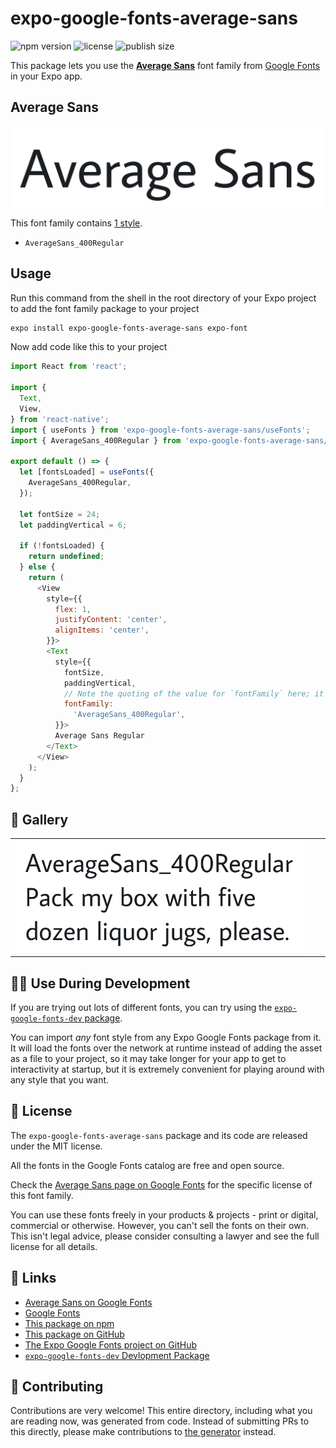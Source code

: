 # expo-google-fonts-average-sans

![npm version](https://flat.badgen.net/npm/v/expo-google-fonts-average-sans)
![license](https://flat.badgen.net/github/license/expo/google-fonts)
![publish size](https://flat.badgen.net/packagephobia/install/expo-google-fonts-average-sans)

This package lets you use the [**Average Sans**](https://fonts.google.com/specimen/Average+Sans) font family from [Google Fonts](https://fonts.google.com/) in your Expo app.

## Average Sans

![Average Sans](./font-family.png)

This font family contains [1 style](#-gallery).

- `AverageSans_400Regular`

## Usage

Run this command from the shell in the root directory of your Expo project to add the font family package to your project
```sh
expo install expo-google-fonts-average-sans expo-font
```

Now add code like this to your project
```js
import React from 'react';

import {
  Text,
  View,
} from 'react-native';
import { useFonts } from 'expo-google-fonts-average-sans/useFonts';
import { AverageSans_400Regular } from 'expo-google-fonts-average-sans/400Regular';

export default () => {
  let [fontsLoaded] = useFonts({
    AverageSans_400Regular,
  });

  let fontSize = 24;
  let paddingVertical = 6;

  if (!fontsLoaded) {
    return undefined;
  } else {
    return (
      <View
        style={{
          flex: 1,
          justifyContent: 'center',
          alignItems: 'center',
        }}>
        <Text
          style={{
            fontSize,
            paddingVertical,
            // Note the quoting of the value for `fontFamily` here; it expects a string!
            fontFamily:
              'AverageSans_400Regular',
          }}>
          Average Sans Regular
        </Text>
      </View>
    );
  }
};

```

## 🔡 Gallery


||||
|-|-|-|
|![AverageSans_400Regular](.//400Regular/AverageSans_400Regular.ttf.png)||||


## 👩‍💻 Use During Development

If you are trying out lots of different fonts, you can try using the [`expo-google-fonts-dev` package](https://github.com/freeboub/google-fonts/tree/master/font-packages/dev#readme).

You can import *any* font style from any Expo Google Fonts package from it. It will load the fonts
over the network at runtime instead of adding the asset as a file to your project, so it may take longer
for your app to get to interactivity at startup, but it is extremely convenient
for playing around with any style that you want.

## 📖 License

The `expo-google-fonts-average-sans` package and its code are released under the MIT license.

All the fonts in the Google Fonts catalog are free and open source.

Check the [Average Sans page on Google Fonts](https://fonts.google.com/specimen/Average+Sans) for the specific license of this font family.

You can use these fonts freely in your products & projects - print or digital, commercial or otherwise. However, you can't sell the fonts on their own. This isn't legal advice, please consider consulting a lawyer and see the full license for all details.

## 🔗 Links

- [Average Sans on Google Fonts](https://fonts.google.com/specimen/Average+Sans)
- [Google Fonts](https://fonts.google.com/)
- [This package on npm](https://www.npmjs.com/package/expo-google-fonts-average-sans)
- [This package on GitHub](https://github.com/freeboub/google-fonts/tree/master/font-packages/average-sans)
- [The Expo Google Fonts project on GitHub](https://github.com/freeboub/google-fonts)
- [`expo-google-fonts-dev` Devlopment Package](https://github.com/freeboub/google-fonts/tree/master/font-packages/dev)

## 🤝 Contributing

Contributions are very welcome! This entire directory, including what you are reading now, was generated from code. Instead of submitting PRs to this directly, please make contributions to [the generator](https://github.com/freeboub/google-fonts/tree/master/packages/generator) instead.
